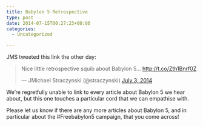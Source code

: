 ```yaml
---
title: Babylon 5 Retrospective
type: post
date: 2014-07-15T00:27:23+00:00
categories:
  - Uncategorized

---
```

JMS tweeted this link the other day:

<blockquote class="twitter-tweet" lang="en">
  <p>
    Nice little retrospective squib about Babylon 5&#8230; <a href="http://t.co/Zth1Bnrf0Z">http://t.co/Zth1Bnrf0Z</a>
  </p>

  <p>
    — JMichael Straczynski (@straczynski) <a href="https://twitter.com/straczynski/statuses/484835068280832000">July 3, 2014</a>
  </p>
</blockquote>



We&#8217;re regretfully unable to link to every article about Babylon 5 we hear about, but this one touches a particular cord that we can empathise with.

Please let us know if there are any more articles about Babylon 5, and in particular about the #Freebabylon5 campaign, that you come across!
